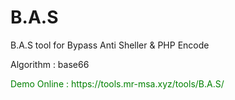 # B.A.S
B.A.S tool for Bypass Anti Sheller & PHP Encode

Algorithm : base66

<p style="color:green" >Demo Online : https://tools.mr-msa.xyz/tools/B.A.S/ </p>

